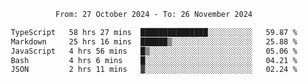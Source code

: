 <div align="center">
<p style="text-align: center;">
<!--START_SECTION:waka-->

```txt
From: 27 October 2024 - To: 26 November 2024

TypeScript   58 hrs 27 mins  ███████████████░░░░░░░░░░   59.87 %
Markdown     25 hrs 16 mins  ██████▒░░░░░░░░░░░░░░░░░░   25.88 %
JavaScript   4 hrs 56 mins   █▒░░░░░░░░░░░░░░░░░░░░░░░   05.06 %
Bash         4 hrs 6 mins    █░░░░░░░░░░░░░░░░░░░░░░░░   04.21 %
JSON         2 hrs 11 mins   ▓░░░░░░░░░░░░░░░░░░░░░░░░   02.24 %
```

<!--END_SECTION:waka-->
</p>
</div>
